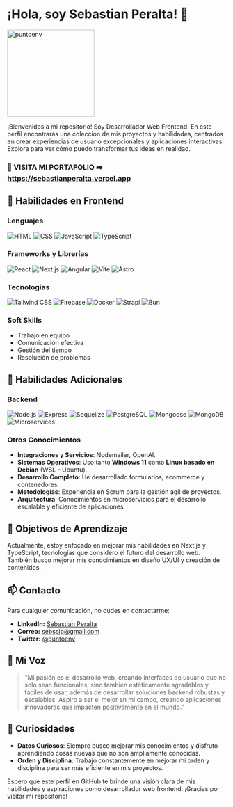 # ¡Hola, soy Sebastian Peralta! 👋

<img src="https://sebastianperalta.vercel.app/puntoenv1.webp" alt="puntoenv" style="width: 200px; height: 200px;">

¡Bienvenidos a mi repositorio! Soy Desarrollador Web Frontend. En este perfil encontrarás una colección de mis proyectos y habilidades, centrados en crear experiencias de usuario excepcionales y aplicaciones interactivas. Explora para ver cómo puedo transformar tus ideas en realidad.

### 💼 VISITA MI PORTAFOLIO ➡️ https://sebastianperalta.vercel.app

## 🔨 Habilidades en Frontend

### Lenguajes
<div>
  <img src="https://img.shields.io/badge/HTML-E34F26?style=for-the-badge&logo=html5&logoColor=white" alt="HTML">
  <img src="https://img.shields.io/badge/CSS-1572B6?style=for-the-badge&logo=css3&logoColor=white" alt="CSS">
  <img src="https://img.shields.io/badge/JavaScript-F7DF1E?style=for-the-badge&logo=javascript&logoColor=black" alt="JavaScript">
  <img src="https://img.shields.io/badge/TypeScript-007ACC?style=for-the-badge&logo=typescript&logoColor=white" alt="TypeScript">
</div>

### Frameworks y Librerías
<div>
  <img src="https://img.shields.io/badge/React-20232A?style=for-the-badge&logo=react&logoColor=61DAFB" alt="React">
  <img src="https://img.shields.io/badge/Next.js-000000?style=for-the-badge&logo=nextdotjs&logoColor=white" alt="Next.js">
  <img src="https://img.shields.io/badge/Angular-DD0031?style=for-the-badge&logo=angular&logoColor=white" alt="Angular">
  <img src="https://img.shields.io/badge/Vite-646CFF?style=for-the-badge&logo=vite&logoColor=white" alt="Vite">
  <img src="https://img.shields.io/badge/Astro-FF5A03?style=for-the-badge&logo=astro&logoColor=white" alt="Astro">
</div>

### Tecnologías
<div>
  <img src="https://img.shields.io/badge/Tailwind%20CSS-38B2AC?style=for-the-badge&logo=tailwind-css&logoColor=white" alt="Tailwind CSS">
  <img src="https://img.shields.io/badge/Firebase-FFCA28?style=for-the-badge&logo=firebase&logoColor=black" alt="Firebase">
  <img src="https://img.shields.io/badge/Docker-2496ED?style=for-the-badge&logo=docker&logoColor=white" alt="Docker">
  <img src="https://img.shields.io/badge/Strapi-2E7EEA?style=for-the-badge&logo=strapi&logoColor=white" alt="Strapi">
  <img src="https://img.shields.io/badge/Bun-000000?style=for-the-badge&logo=bun&logoColor=white" alt="Bun">
</div>

### Soft Skills
- Trabajo en equipo
- Comunicación efectiva
- Gestión del tiempo
- Resolución de problemas

## 🌟 Habilidades Adicionales

### Backend
<div>  
  <img src="https://img.shields.io/badge/Node.js-339933?style=for-the-badge&logo=nodedotjs&logoColor=white" alt="Node.js">
  <img src="https://img.shields.io/badge/Express-000000?style=for-the-badge&logo=express&logoColor=white" alt="Express">
  <img src="https://img.shields.io/badge/Sequelize-52B0E7?style=for-the-badge&logo=sequelize&logoColor=white" alt="Sequelize">
  <img src="https://img.shields.io/badge/PostgreSQL-336791?style=for-the-badge&logo=postgresql&logoColor=white" alt="PostgreSQL">
  <img src="https://img.shields.io/badge/Mongoose-880000?style=for-the-badge&logo=mongoose&logoColor=white" alt="Mongoose">
  <img src="https://img.shields.io/badge/MongoDB-47A248?style=for-the-badge&logo=mongodb&logoColor=white" alt="MongoDB">
  <img src="https://img.shields.io/badge/Microservices-FF5733?style=for-the-badge&logo=microservices&logoColor=white" alt="Microservices">
</div>

### Otros Conocimientos
- **Integraciones y Servicios**: Nodemailer, OpenAI.
- **Sistemas Operativos**: Uso tanto **Windows 11** como **Linux basado en Debian** (WSL - Ubuntu).
- **Desarrollo Completo**: He desarrollado formularios, ecommerce y contenedores.
- **Metodologías**: Experiencia en Scrum para la gestión ágil de proyectos.
- **Arquitectura**: Conocimientos en microservicios para el desarrollo escalable y eficiente de aplicaciones.

## 🎯 Objetivos de Aprendizaje

Actualmente, estoy enfocado en mejorar mis habilidades en Next.js y TypeScript, tecnologías que considero el futuro del desarrollo web. También busco mejorar mis conocimientos en diseño UX/UI y creación de contenidos.

## 📫 Contacto

Para cualquier comunicación, no dudes en contactarme:

- **LinkedIn:** <a href="https://www.linkedin.com/in/puntoenv" target="_blank">Sebastian Peralta</a>
- **Correo:** <a href="mailto:sebssjb@gmail.com" target="_blank">sebssjb@gmail.com</a>
- **Twitter:** <a href="https://x.com/puntoenv" target="_blank">@puntoenv</a>

## 📢 Mi Voz

> "Mi pasión es el desarrollo web, creando interfaces de usuario que no solo sean funcionales, sino también estéticamente agradables y fáciles de usar, además de desarrollar soluciones backend robustas y escalables. Aspiro a ser el mejor en mi campo, creando aplicaciones innovadoras que impacten positivamente en el mundo."

## 🧠 Curiosidades

- **Datos Curiosos**: Siempre busco mejorar mis conocimientos y disfruto aprendiendo cosas nuevas que no son ampliamente conocidas.
- **Orden y Disciplina**: Trabajo constantemente en mejorar mi orden y disciplina para ser más eficiente en mis proyectos.

Espero que este perfil en GitHub te brinde una visión clara de mis habilidades y aspiraciones como desarrollador web frontend. ¡Gracias por visitar mi repositorio!
